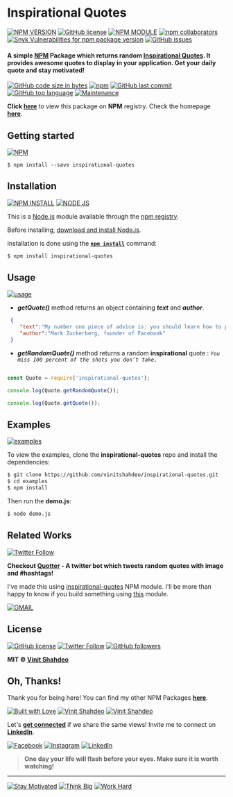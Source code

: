 # Inspirational Quotes

[![NPM VERSION](http://img.shields.io/npm/v/inspirational-quotes.svg?style=flat&logo=npm)](https://www.npmjs.org/package/inspirational-quotes) [![GitHub license](https://img.shields.io/github/license/vinitshahdeo/inspirational-quotes.svg?style=flat&logo=github)](https://github.com/vinitshahdeo/inspirational-quotes/blob/master/LICENSE) [![NPM MODULE](http://img.shields.io/badge/inspirational-quotes-orange.svg?style=flat&logo=node.js)](https://github.com/vinitshahdeo/inspirational-quotes) [![npm collaborators](https://img.shields.io/npm/collaborators/inspirational-quotes.svg?logo=npm)](https://www.npmjs.com/package/inspirational-quotes) [![Snyk Vulnerabilities for npm package version](https://img.shields.io/snyk/vulnerabilities/npm/inspirational-quotes.svg?color=9cf&logo=snyk)](https://www.npmjs.com/package/inspirational-quotes) [![GitHub issues](https://img.shields.io/github/issues/vinitshahdeo/inspirational-quotes.svg?logo=github)](https://www.npmjs.com/package/inspirational-quotes)

#### A simple [NPM]() Package which returns random [Inspirational Quotes](). It provides awesome quotes to display in your application. Get your daily quote and stay motivated!

[![GitHub code size in bytes](https://img.shields.io/github/languages/code-size/vinitshahdeo/inspirational-quotes.svg?logo=github&style=social)](https://www.npmjs.com/package/inspirational-quotes) [![npm](https://img.shields.io/npm/dy/inspirational-quotes.svg?logo=npm&style=social)](https://www.npmjs.com/package/inspirational-quotes) [![GitHub last commit](https://img.shields.io/github/last-commit/vinitshahdeo/inspirational-quotes.svg?logo=git&style=social)](https://vinitshahdeo.github.io/inspirational-quotes/) [![GitHub top language](https://img.shields.io/github/languages/top/vinitshahdeo/inspirational-quotes.svg?logo=javascript&logoColor=yellow&style=social)](https://vinitshahdeo.github.io/inspirational-quotes/) [![Maintenance](https://img.shields.io/maintenance/yes/2019.svg?logo=npm&style=social)](https://vinitshahdeo.github.io/inspirational-quotes/)

**Click [here](https://www.npmjs.com/package/inspirational-quotes)** to view this package on **NPM** registry. Check the homepage **[here](https://vinitshahdeo.github.io/inspirational-quotes/)**.

## Getting started

[![NPM](https://nodei.co/npm/inspirational-quotes.png?compact=true)](https://nodei.co/npm/inspirational-quotes/)

```
$ npm install --save inspirational-quotes
```

## Installation

[![NPM INSTALL](http://img.shields.io/badge/npm-install-blue.svg?style=flat&logo=npm)](https://docs.npmjs.com/getting-started/installing-npm-packages-locally) [![NODE JS](http://img.shields.io/badge/Node-JS-teal.svg?style=flat&logo=node.js)](https://nodejs.org/en/) 


This is a [Node.js](https://nodejs.org/en/) module available through the
[npm registry](https://www.npmjs.com/).

Before installing, [download and install Node.js](https://nodejs.org/en/download/).

Installation is done using the
**[`npm install`](https://docs.npmjs.com/getting-started/installing-npm-packages-locally)** command:

```bash
$ npm install inspirational-quotes
```

## Usage

[![usage](https://forthebadge.com/images/badges/you-didnt-ask-for-this.svg)](https://github.com/vinitshahdeo/inspirational-quotes/)

- ***getQuote()*** method returns an object containing ***text*** and ***author***.

```json
 {  
    "text":"My number one piece of advice is: you should learn how to program.",
    "author":"Mark Zuckerberg, founder of Facebook"
 }
 ```
 
 

- ***getRandomQuote()*** method returns a random **inspirational** quote : *`You miss 100 percent of the shots you don’t take.`*



```js

const Quote = require('inspirational-quotes');

console.log(Quote.getRandomQuote());

console.log(Quote.getQuote());

```

## Examples

[![examples](https://forthebadge.com/images/badges/check-it-out.svg)](https://github.com/vinitshahdeo/inspirational-quotes/)

To view the examples, clone the **inspirational-quotes** repo and install the dependencies:

```bash
$ git clone https://github.com/vinitshahdeo/inspirational-quotes.git
$ cd examples
$ npm install
```

Then run the **demo.js**:

```bash
$ node demo.js
```

## Related Works

[![Twitter Follow](https://img.shields.io/twitter/follow/SayHiToQuotter.svg?style=social&logoColor=teal)](https://twitter.com/SayHiToQuotter)

**Checkout [Quotter](https://vinitshahdeo.github.io/Quotter/) - A twitter bot which tweets random quotes with image and #hashtags!**

I've made this using [inspirational-quotes](https://www.npmjs.com/package/inspirational-quotes) NPM module. I'll be more than happy to know if you build something using [this](https://www.npmjs.com/package/inspirational-quotes) module.

[![GMAIL](https://img.shields.io/static/v1.svg?label=send&message=vinitshahdeo@gmail.com&color=red&logo=gmail&style=social)](https://www.github.com/vinitshahdeo)

## License


[![GitHub license](https://img.shields.io/github/license/vinitshahdeo/inspirational-quotes.svg?style=social&logo=github)](https://github.com/vinitshahdeo/inspirational-quotes/blob/master/LICENSE) [![Twitter Follow](https://img.shields.io/twitter/follow/Vinit_Shahdeo.svg?style=social)](https://twitter.com/Vinit_Shahdeo) [![GitHub followers](https://img.shields.io/github/followers/vinitshahdeo.svg?label=Follow&style=social)](https://github.com/vinitshahdeo/)

**MIT &copy; [Vinit Shahdeo](https://github.com/vinitshahdeo/inspirational-quotes/blob/master/LICENSE)**

## Oh, Thanks!

Thank you for being here! You can find my other NPM Packages **[here](https://www.npmjs.com/~vinitshahdeo)**.

[![Built with Love](https://forthebadge.com/images/badges/built-with-love.svg)](https://www.npmjs.com/~vinitshahdeo) [![Vinit Shahdeo](https://forthebadge.com/images/badges/makes-people-smile.svg)](https://www.npmjs.com/~vinitshahdeo) [![Vinit Shahdeo](https://forthebadge.com/images/badges/powered-by-oxygen.svg)](https://github.com/vinitshahdeo/inspirational-quotes)

Let's **[get connected](https://www.linkedin.com/in/vinitshahdeo/)** if we share the same views! 
Invite me to connect on **[LinkedIn](https://www.linkedin.com/in/vinitshahdeo/)**.
 
[![Facebook](https://img.shields.io/static/v1.svg?label=follow&message=@vinit.shahdeo&color=9cf&logo=facebook&style=flat&logoColor=white&colorA=informational)](https://www.facebook.com/vinit.shahdeo)  [![Instagram](https://img.shields.io/static/v1.svg?label=follow&message=@vinitshahdeo&color=grey&logo=instagram&style=flat&logoColor=white&colorA=critical)](https://www.instagram.com/vinitshahdeo/) [![LinkedIn](https://img.shields.io/static/v1.svg?label=connect&message=@vinitshahdeo&color=success&logo=linkedin&style=flat&logoColor=white&colorA=blue)](https://www.linkedin.com/in/vinitshahdeo/)


> **One day your life will flash before your eyes. Make sure it is worth watching!**

<hr>

[![Stay Motivated](https://img.shields.io/badge/Stay-Motivated-teal.svg?style=for-the-badge)](https://github.com/vinitshahdeo/inspirational-quotes) 
[![Think Big](https://img.shields.io/badge/Think-Big-orange.svg?style=for-the-badge)](https://github.com/vinitshahdeo/GetQuotes)
[![Work Hard](https://img.shields.io/badge/Work-Hard-blue.svg?style=for-the-badge)](https://github.com/vinitshahdeo/)
